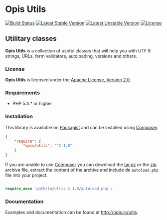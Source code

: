 Opis Utils
==========
[![Build Status](https://travis-ci.org/opis/utils.svg?branch=master)](https://travis-ci.org/opis/utils)
[![Latest Stable Version](https://poser.pugx.org/opis/utils/version.png)](https://packagist.org/packages/opis/utils)
[![Latest Unstable Version](https://poser.pugx.org/opis/utils/v/unstable.png)](//packagist.org/packages/opis/utils)
[![License](https://poser.pugx.org/opis/utils/license.png)](https://packagist.org/packages/opis/utils)

Utilitary classes
--------------
**Opis Utils** is a collection of useful classes that will help you
with UTF 8 strings, URLs, form validators, autoloading, versions and others. 

### License

**Opis Utils** is licensed under the [Apache License, Version 2.0](http://www.apache.org/licenses/LICENSE-2.0). 

### Requirements

* PHP 5.3.* or higher

### Installation

This library is available on [Packagist](https://packagist.org/packages/opis/utils) and can be installed using [Composer](http://getcomposer.org).

```json
{
    "require": {
        "opis/utils": "^2.1.0"
    }
}
```

If you are unable to use [Composer](http://getcomposer.org) you can download the
[tar.gz](https://github.com/opis/utils/archive/2.1.0.tar.gz) or the [zip](https://github.com/opis/utils/archive/2.1.0.zip)
archive file, extract the content of the archive and include de `autoload.php` file into your project. 

```php

require_once 'path/to/utils-2.1.0/autoload.php';

```

### Documentation

Examples and documentation can be found at http://opis.io/utils.